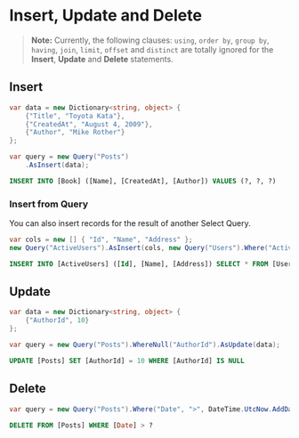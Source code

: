 # Insert, Update and Delete

> **Note:** Currently, the following clauses: `using`, `order by`, `group by`, `having`, `join`, `limit`, `offset` and `distinct` are totally ignored for the **Insert**, **Update** and **Delete** statements.

## Insert
```cs
var data = new Dictionary<string, object> {
    {"Title", "Toyota Kata"},
    {"CreatedAt", "August 4, 2009"},
    {"Author", "Mike Rother"}
};

var query = new Query("Posts")
    .AsInsert(data);
```

```sql
INSERT INTO [Book] ([Name], [CreatedAt], [Author]) VALUES (?, ?, ?)
```

### Insert from Query

You can also insert records for the result of another Select Query.

```cs
var cols = new [] { "Id", "Name", "Address" };
new Query("ActiveUsers").AsInsert(cols, new Query("Users").Where("Active", 1));
```

```sql
INSERT INTO [ActiveUsers] ([Id], [Name], [Address]) SELECT * FROM [Users] WHERE [Active] = 1
```

## Update

```cs
var data = new Dictionary<string, object> {
    {"AuthorId", 10}
};

var query = new Query("Posts").WhereNull("AuthorId").AsUpdate(data);
```

```sql
UPDATE [Posts] SET [AuthorId] = 10 WHERE [AuthorId] IS NULL
```

## Delete

```cs
var query = new Query("Posts").Where("Date", ">", DateTime.UtcNow.AddDays(-30)).AsDelete();
```

```sql
DELETE FROM [Posts] WHERE [Date] > ?
```